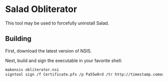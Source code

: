 # Salad Obliterator

This tool may be used to forcefully uninstall Salad.

## Building

First, download the latest version of NSIS.

Next, build and sign the executable in your favorite shell:

```sh
makensis obliterator.nsi
signtool sign /f Certificate.pfx /p Pa55w0rd /tr http://timestamp.comodoca.com /td sha256 /fd sha256 "Salad Obliterator.exe"
```
